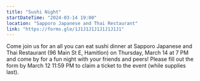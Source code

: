 ```yaml
---
title: "Sushi Night"
startDateTime: "2024-03-14 19:00"
location: "Sapporo Japanese and Thai Restaurant"
link: "https://forms.gle/1J1J1J1J1J1J1J1J1"
---
```


Come join us for an all you can eat sushi dinner at Sapporo Japanese and Thai Restaurant (96 Main St E, Hamitlon) on Thursday, March 14 at 7 PM and come by for a fun night with your friends and peers! Please fill out the form by March 12 11:59 PM to claim a ticket to the event (while supplies last).
